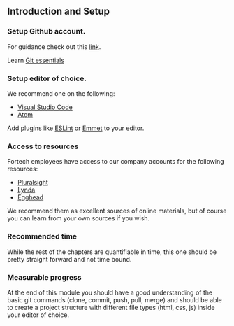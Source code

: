 ## Introduction and Setup

### Setup Github account.
For guidance check out this [link](https://help.github.com/articles/set-up-git/).

Learn [Git essentials](https://www.lynda.com/Git-tutorials/Git-Essential-Training/100222-2.html)

### Setup editor of choice.
We recommend one on the following:
* [Visual Studio Code](https://code.visualstudio.com/)
* [Atom](https://atom.io/)

Add plugins like [ESLint](https://eslint.org/) or [Emmet](https://emmet.io/) to your editor.

### Access to resources
Fortech employees have access to our company accounts for the following resources:
* [Pluralsight](https://www.pluralsight.com/)
* [Lynda](https://www.lynda.com/)
* [Egghead](https://egghead.io/)

We recommend them as excellent sources of online materials, but of course you can learn from your own sources if you wish.

### Recommended time
While the rest of the chapters are quantifiable in time, this one should be pretty straight forward and not time bound. 

### Measurable progress
At the end of this module you should have a good understanding of the basic git commands (clone, commit, push, pull, merge) and should be able to create a project structure with different file types (html, css, js) inside your editor of choice.